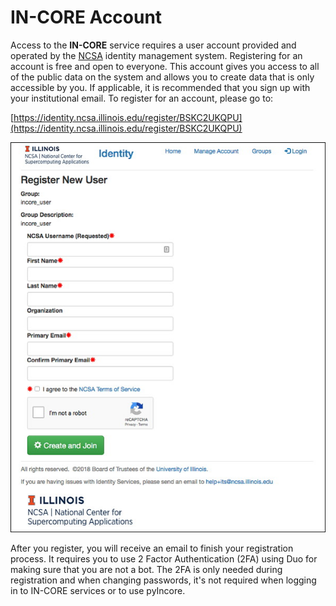 # IN-CORE Account

Access to the **IN-CORE** service requires a user account provided and operated by the [NCSA](http://www.ncsa.illinois.edu/) identity management system.
Registering for an account is free and open to everyone. This account gives you access to all of the public data on
the system and allows you to create data that is only accessible by you. If applicable, it is recommended
that you sign up with your institutional email. To register for an account, please go to:

[https://identity.ncsa.illinois.edu/register/BSKC2UKQPU](https://identity.ncsa.illinois.edu/register/BSKC2UKQPU)

![IN-CORE login window](images/register.jpg)

After you register, you will receive an email to finish your registration process. 
It requires you to use 2 Factor Authentication (2FA) using Duo for making sure that you are not a bot. 
The 2FA is only needed during registration and when changing passwords, it's not required when logging 
in to IN-CORE services or to use pyIncore.